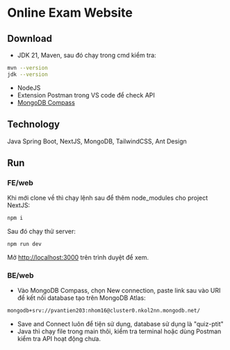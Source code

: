 # Online Exam Website
## Download
- JDK 21, Maven, sau đó chạy trong cmd kiểm tra:
```bash
mvn --version
jdk --version
```
- NodeJS 
- Extension Postman trong VS code để check API
- [MongoDB Compass](https://downloads.mongodb.com/compass/mongodb-compass-1.42.3-win32-x64.exe)

## Technology
Java Spring Boot, NextJS, MongoDB, TailwindCSS, Ant Design

## Run
### FE/web

Khi mới clone về thì chạy lệnh sau để thêm node_modules cho project NextJS:
```bash
npm i
```

Sau đó chạy thử server:
```bash
npm run dev
```

Mở [http://localhost:3000](http://localhost:3000) trên trình duyệt để xem.

### BE/web
- Vào MongoDB Compass, chọn New connection, paste link sau vào URI để kết nối database tạo trên MongoDB Atlas:
```bash
mongodb+srv://pvantien203:nhom16@cluster0.nkol2nn.mongodb.net/
```

- Save and Connect luôn để tiện sử dụng, database sử dụng là "quiz-ptit"
- Java thì chạy file trong main thôi, kiểm tra terminal hoặc dùng Postman kiểm tra API hoạt động chưa.

